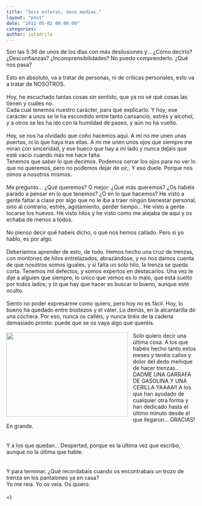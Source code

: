 ```yaml
---
title: "Seis enteras, doce medias."
layout: "post"
date: "2011-05-02 00:08:00"
categories:
author: jotadrilo
---
```


<div class="css-full-post-content js-full-post-content">
Son las 5:36 de unos de los días con más desilusiones y... ¿Cómo decirlo? ¿Desconfianzas? ¿Incomprensibilidades? No puedo comprenderlo. ¿Qué nos pasa?<br /><br />Esto en absoluto, va a tratar de personas, ni de criticas personales, esto va a tratar de NOSOTROS.<br /><br />Hoy, he escuchado tantas cosas sin sentido, que ya no sé qué cosas las tienen y cuáles no.<br />Cada cual tenemos nuestro carácter, para qué explicarlo. Y hoy, ese carácter a unos se le ha escondido entre tanto cansancio, estrés y alcohol, y a otros se les ha ido con la humildad de paseo, y aún no ha vuelto.<br /><br />Hoy, se nos ha olvidado que coño hacemos aquí. A mí no me unen unas puertas, ni lo que haya tras ellas. A mí me unen unos ojos que siempre me miran con sinceridad, y ese hueco que hay a mi lado y nunca dejais que esté vacío cuando más me hace falta.<br />Tenemos que saber lo que decimos. Podemos cerrar los ojos para no ver lo que no queremos, pero no podemos dejar de oir,. Y eso duele. Porque nos oimos a nosotros mismos.<br /><br />Me pregunto... ¿Qué queremos? O mejor: ¿Qué más queremos? ¿Os habéis parado a pensar en lo que tenemos? ¿O en lo que hacemos? He visto a gente faltar a clase por algo que no le iba a traer ningún bienestar personal, sino al contrario, estrés, agotamiento, perder tiempo... He visto a gente tocarse los huevos. He visto hilos y he visto como me alejaba de aquí y os echaba de menos a todos.<br /><br />No pienso decir qué habeis dicho, o qué nos hemos callado. Pero si yo hablo, es por algo.<br /><br />Deberíamos aprender de esto, de todo. Hemos hecho una cruz de trenzas, con montones de hilos entrelazados, abrazándose, y no nos damos cuenta de que nosotros somos iguales, y si falta un solo hilo, la trenza se queda corta. Tenemos mil defectos, y somos expertos en destacarlos. Una vez le dije a alguien que siempre, lo único que vemos es lo malo, que está suelto por todos lados; y lo que hay que hacer es buscar lo bueno, aunque esté oculto.<br /><br />Siento no poder expresarme como quiero, pero hoy no es fácil. Hoy, lo bueno ha quedado entre bostezos y el váter. Lo demás, en la alcantarilla de una cochera. Por eso, nunca os calléis, y nunca tiréis de la cadena demasiado pronto: puede que se os vaya algo que queréis.<br /><br /><a href="{{ site.url }}/assets/images/Foto0795_2.jpg" imageanchor="1" style="clear: left; float: left; margin-bottom: 1em; margin-right: 1em;"><img border="0" height="222" src="{{ site.url }}/assets/images/Foto0795_2.jpg" width="320" /></a>Solo quiero decir una última cosa. A los que habéis hecho tanto estos meses y tenéis callos y dolor del dedo meñique de hacer trenzas... DADME UNA GARRAFA DE GASOLINA Y UNA CERILLA YAAAA!! A los que han ayudado de cualquier otra forma y han dedicado hasta el último minuto desde el que llegaron... GRACIAS! En grande.<br /><br /><br />Y a los que quedan... Despertad, porque es la última vez que escribo, aunque no la última que hable. <br /><br /><br />Y para terminar. ¿Qué recordabais cuando os encontrabais un trozo de trenza en los pantalones ya en casa?<br />Yo me reía. Yo os veía. Os quiero.<br /><br />=)
</div>
